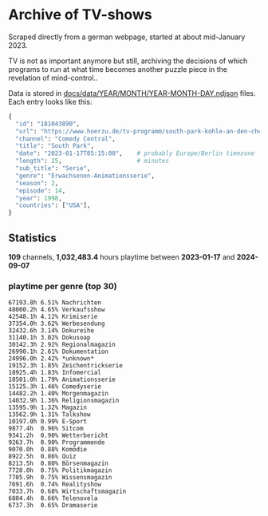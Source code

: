 # Archive of TV-shows

Scraped directly from a german webpage, started at about mid-January 2023.

TV is not as important anymore but still, archiving the decisions of which programs to run at what time
becomes another puzzle piece in the revelation of mind-control.. 

Data is stored in [docs/data/YEAR/MONTH/YEAR-MONTH-DAY.ndjson](docs/data/) files. 
Each entry looks like this:

```python
{
  "id": "181043890", 
  "url": "https://www.hoerzu.de/tv-programm/south-park-kohle-an-den-chefkoch/bid_181043890/", 
  "channel": "Comedy Central", 
  "title": "South Park", 
  "date": "2023-01-17T05:15:00",    # probably Europe/Berlin timezone 
  "length": 25,                     # minutes 
  "sub_title": "Serie", 
  "genre": "Erwachsenen-Animationsserie", 
  "season": 2, 
  "episode": 14, 
  "year": 1998, 
  "countries": ["USA"],
}
```

## Statistics

**109** channels, **1,032,483.4** hours playtime between **2023-01-17** and **2024-09-07**


### playtime per genre (top 30)

    67193.8h 6.51% Nachrichten
    48000.2h 4.65% Verkaufsshow
    42548.1h 4.12% Krimiserie
    37354.0h 3.62% Werbesendung
    32432.6h 3.14% Dokureihe
    31140.1h 3.02% Dokusoap
    30142.3h 2.92% Regionalmagazin
    26990.1h 2.61% Dokumentation
    24996.0h 2.42% *unknown*
    19152.3h 1.85% Zeichentrickserie
    18925.4h 1.83% Infomercial
    18501.0h 1.79% Animationsserie
    15125.3h 1.46% Comedyserie
    14482.2h 1.40% Morgenmagazin
    14032.9h 1.36% Religionsmagazin
    13595.9h 1.32% Magazin
    13562.9h 1.31% Talkshow
    10197.0h 0.99% E-Sport
    9877.4h  0.96% Sitcom
    9341.2h  0.90% Wetterbericht
    9263.7h  0.90% Programmende
    9070.0h  0.88% Komödie
    8922.5h  0.86% Quiz
    8213.5h  0.80% Börsenmagazin
    7728.0h  0.75% Politikmagazin
    7705.9h  0.75% Wissensmagazin
    7691.6h  0.74% Realityshow
    7033.7h  0.68% Wirtschaftsmagazin
    6804.4h  0.66% Telenovela
    6737.3h  0.65% Dramaserie

